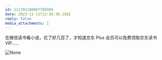 ```yaml
---
id: 111392180807780384
date: 2023-11-11T13:36:30.158Z
reply: false
media_attachments: 1
---
```


在微信读书看小说，花了好几百了，才知道京东 Plus 会员可以免费领取京东读书 VIP……

![None](https://files.e5n.cc/media_attachments/files/111/392/180/675/641/481/original/dbb385b23344be9e.jpg)
